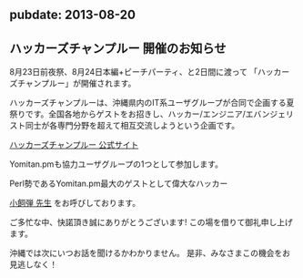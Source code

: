 pubdate: 2013-08-20
---
## ハッカーズチャンプルー 開催のお知らせ

8月23日前夜祭、8月24日本編+ビーチパーティ、と2日間に渡って
「ハッカーズチャンプルー」が開催されます。

ハッカーズチャンプルーは、沖縄県内のIT系ユーザグループが合同で企画する夏祭りです。全国各地からゲストをお招きし、ハッカー/エンジニア/エバンジェリスト同士が各専門分野を超えて相互交流しようという企画です。

[ハッカーズチャンプルー 公式サイト](http://hackers-champloo.org/)


Yomitan.pmも協力ユーザグループの1つとして参加します。

Perl勢であるYomitan.pm最大のゲストとして偉大なハッカー

[小飼弾 先生](http://blog.livedoor.jp/dankogai/) をお呼びしております。

ご多忙な中、快諾頂き誠にありがとうございます!
この場を借りて御礼申し上げます。

沖縄では次にいつお話を聞けるかわかりません。
是非、みなさまこの機会をお見逃しなく！


